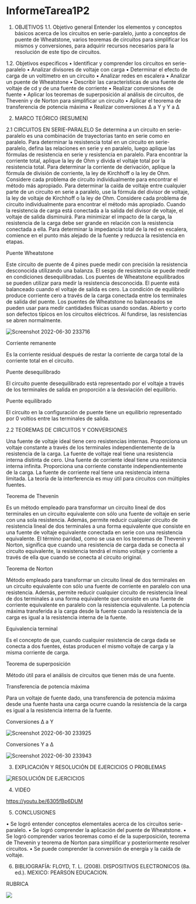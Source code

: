 # InformeTarea1P2

1. OBJETIVOS
1.1.	Objetivo general
Entender los elementos y conceptos básicos acerca de los circuitos en serie-paralelo, junto a conceptos de puente de Wheatstone, varios teoremas de circuitos para simplificar los mismos y conversiones, para adquirir recursos necesarios para la resolución de este tipo de circuitos.

1.2.	Objetivos especificos
•	Identificar y comprender los circuitos en serie-paralelo 
•	Analizar divisores de voltaje con carga 
•	Determinar el efecto de carga de un voltímetro en un circuito 
•	Analizar redes en escalera 
•	Analizar un puente de Wheatstone 
•	Describir las características de una fuente de voltaje de cd y de una fuente de corriente 
•	Realizar conversiones de fuente 
•	Aplicar los teoremas de superposición al análisis de circuitos, de Thevenin y de Norton para simplificar un circuito
•	Aplicar el teorema de transferencia de potencia máxima 
•	Realizar conversiones Δ a Y y Y a Δ

2. MARCO TEÓRICO (RESUMEN)

2.1	CIRCUITOS EN SERIE-PARALELO
Se determina a un circuito en serie-paralelo es una combinación de trayectorias tanto en serie como en paralelo. Para determinar la resistencia total en un circuito en serie-paralelo, defina las relaciones en serie y en paralelo, luego aplique las fórmulas de resistencia en serie y resistencia en paralelo.
Para encontrar la corriente total, aplique la ley de Ohm y divida el voltaje total por la resistencia total. Para determinar la corriente de derivación, aplique la fórmula de división de corriente, la ley de Kirchhoff o la ley de Ohm. Considere cada problema de circuito individualmente para encontrar el método más apropiado. Para determinar la caída de voltaje entre cualquier parte de un circuito en serie a paralelo, use la fórmula del divisor de voltaje, la ley de voltaje de Kirchhoff o la ley de Ohm. Considere cada problema de circuito individualmente para encontrar el método más apropiado. Cuando la resistencia de carga está conectada a la salida del divisor de voltaje, el voltaje de salida disminuirá.
Para minimizar el impacto de la carga, la resistencia de la carga debe ser grande en relación con la resistencia conectada a ella. Para determinar la impedancia total de la red en escalera, comience en el punto más alejado de la fuente y reduzca la resistencia en etapas.

Puente Wheatstone 

Este circuito de puente de 4 pines puede medir con precisión la resistencia desconocida utilizando una balanza. El sesgo de resistencia se puede medir en condiciones desequilibradas. Los puentes de Wheatstone equilibrados se pueden utilizar para medir la resistencia desconocida. El puente está balanceado cuando el voltaje de salida es cero. La condición de equilibrio produce corriente cero a través de la carga conectada entre los terminales de salida del puente. Los puentes de Wheatstone no balanceados se pueden usar para medir cantidades físicas usando sondas.
Abierto y corto son defectos típicos en los circuitos eléctricos. Al fundirse, las resistencias se abren normalmente. 

![Screenshot 2022-06-30 233716](https://user-images.githubusercontent.com/104941068/176824324-35e1068e-4c5e-44d8-be16-aefd7846af79.png)

Corriente remanente

Es la corriente residual después de restar la corriente de carga total de la corriente total en el circuito. 

Puente desequilibrado 

El circuito puente desequilibrado está representado por el voltaje a través de los terminales de salida en proporción a la desviación del equilibrio.

Puente equilibrado 

El circuito en la configuración de puente tiene un equilibrio representado por 0 voltios entre las terminales de salida. 

2.2 TEOREMAS DE CIRCUITOS Y CONVERSIONES

Una fuente de voltaje ideal tiene cero resistencias internas. Proporciona un voltaje constante a través de los terminales independientemente de la resistencia de la carga. La fuente de voltaje real tiene una resistencia interna distinta de cero.
Una fuente de corriente ideal tiene una resistencia interna infinita. Proporciona una corriente constante independientemente de la carga.
La fuente de corriente real tiene una resistencia interna limitada. La teoría de la interferencia es muy útil para circuitos con múltiples fuentes.

Teorema de Thevenin 

Es un método empleado para transformar un circuito lineal de dos terminales en un circuito equivalente con sólo una fuente de voltaje en serie con una sola resistencia.
Además, permite reducir cualquier circuito de resistencia lineal de dos terminales a una forma equivalente que consiste en una fuente de voltaje equivalente conectada en serie con una resistencia equivalente. El término paridad, como se usa en los teoremas de Thevenin y Norton, significa que cuando una resistencia de carga dada se conecta al circuito equivalente, la resistencia tendrá el mismo voltaje y corriente a través de ella que cuando se conecta al circuito original.

Teorema de Norton 

Método empleado para transformar un circuito lineal de dos terminales en un circuito equivalente con sólo una fuente de corriente en paralelo con una resistencia. Además, permite reducir cualquier circuito de resistencia lineal de dos terminales a una forma equivalente que consiste en una fuente de corriente equivalente en paralelo con la resistencia equivalente. La potencia máxima transferida a la carga desde la fuente cuando la resistencia de la carga es igual a la resistencia interna de la fuente.

Equivalencia terminal 

Es el concepto de que, cuando cualquier resistencia de carga dada se conecta a dos fuentes, éstas producen el mismo voltaje de carga y la misma corriente de carga. 

Teorema de superposición 

Método útil para el análisis de circuitos que tienen más de una fuente. 

Transferencia de potencia máxima 

Para un voltaje de fuente dado, una transferencia de potencia máxima desde una fuente hasta una carga ocurre cuando la resistencia de la carga es igual a la resistencia interna de la fuente.

Conversiones Δ a Y 

![Screenshot 2022-06-30 233925](https://user-images.githubusercontent.com/104941068/176824509-356bf74c-0533-4d6b-b31a-25458ffd844b.png)

Conversiones Y a Δ 

![Screenshot 2022-06-30 233943](https://user-images.githubusercontent.com/104941068/176824563-c42a0635-e3cc-430f-a849-037159861e77.png)

3. EXPLICACIÓN Y RESOLUCIÓN DE EJERCICIOS O PROBLEMAS

![RESOLUCIÓN DE EJERCICIOS](https://user-images.githubusercontent.com/104941068/168763673-2b57e737-7056-4474-ada2-25930177d8d2.jpg)

4. VIDEO

https://youtu.be/6305fBp6DUM

5. CONCLUSIONES

•	Se logró entender conceptos elementales acerca de los circuitos serie-paralelo.
•	Se logró comprender la aplicación del puente de Wheatstone.
•	Se logró comprender varios teoremas como el de la superposición, teorema de Thevenin y teorema de Norton para simplificar y posteriormente resolver circuitos.
•	Se puede comprender la conversión de energía y la caída de voltaje.

6. BIBLIOGRAFÍA:
FLOYD, T. L. (2008). DISPOSITIVOS ELECTRONICOS (8a. ed.). MEXICO: PEARSON EDUCACION.


RUBRICA

![](https://github.com/doalulema/InformeTarea/blob/main/Tarea.png)
